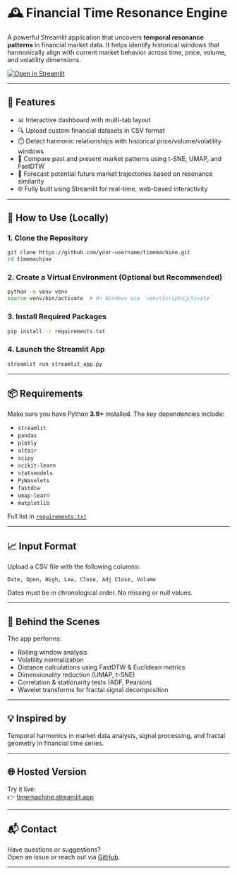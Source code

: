 
# 🕰️ Financial Time Resonance Engine

A powerful Streamlit application that uncovers **temporal resonance patterns** in financial market data. It helps identify historical windows that harmonically align with current market behavior across time, price, volume, and volatility dimensions.

[![Open in Streamlit](https://static.streamlit.io/badges/streamlit_badge_black_white.svg)](https://timemachine.streamlit.app/)

---

## 🚀 Features

- 📊 Interactive dashboard with multi-tab layout
- 🔍 Upload custom financial datasets in CSV format
- ⏱️ Detect harmonic relationships with historical price/volume/volatility windows
- 🔄 Compare past and present market patterns using t-SNE, UMAP, and FastDTW
- 🔮 Forecast potential future market trajectories based on resonance similarity
- 🌐 Fully built using Streamlit for real-time, web-based interactivity

---

## 📁 How to Use (Locally)

### 1. Clone the Repository

```bash
git clone https://github.com/your-username/timemachine.git
cd timemachine
```

### 2. Create a Virtual Environment (Optional but Recommended)

```bash
python -m venv venv
source venv/bin/activate  # On Windows use `venv\Scriptsctivate`
```

### 3. Install Required Packages

```bash
pip install -r requirements.txt
```

### 4. Launch the Streamlit App

```bash
streamlit run streamlit_app.py
```

---

## 📦 Requirements

Make sure you have Python **3.9+** installed. The key dependencies include:

- `streamlit`
- `pandas`
- `plotly`
- `altair`
- `scipy`
- `scikit-learn`
- `statsmodels`
- `PyWavelets`
- `fastdtw`
- `umap-learn`
- `matplotlib`

Full list in [`requirements.txt`](./requirements.txt)

---

## 📈 Input Format

Upload a CSV file with the following columns:

```
Date, Open, High, Low, Close, Adj Close, Volume
```

Dates must be in chronological order. No missing or null values.

---

## 🧠 Behind the Scenes

The app performs:

- Rolling window analysis
- Volatility normalization
- Distance calculations using FastDTW & Euclidean metrics
- Dimensionality reduction (UMAP, t-SNE)
- Correlation & stationarity tests (ADF, Pearson)
- Wavelet transforms for fractal signal decomposition

---

## 💡 Inspired by

Temporal harmonics in market data analysis, signal processing, and fractal geometry in financial time series.

---

## 🌐 Hosted Version

Try it live:  
👉 [timemachine.streamlit.app](https://timemachine.streamlit.app/)

---

## 📬 Contact

Have questions or suggestions?  
Open an issue or reach out via [GitHub](https://github.com/sayantanmadal1).

---
